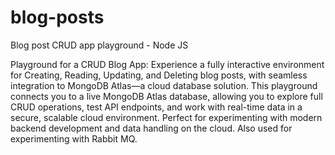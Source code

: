 # blog-posts
Blog post CRUD app playground - Node JS


Playground for a CRUD Blog App: Experience a fully interactive environment for Creating, Reading, Updating, and Deleting blog posts, with seamless integration to MongoDB Atlas—a cloud database solution. This playground connects you to a live MongoDB Atlas database, allowing you to explore full CRUD operations, test API endpoints, and work with real-time data in a secure, scalable cloud environment. Perfect for experimenting with modern backend development and data handling on the cloud. Also used for experimenting with Rabbit MQ. 

